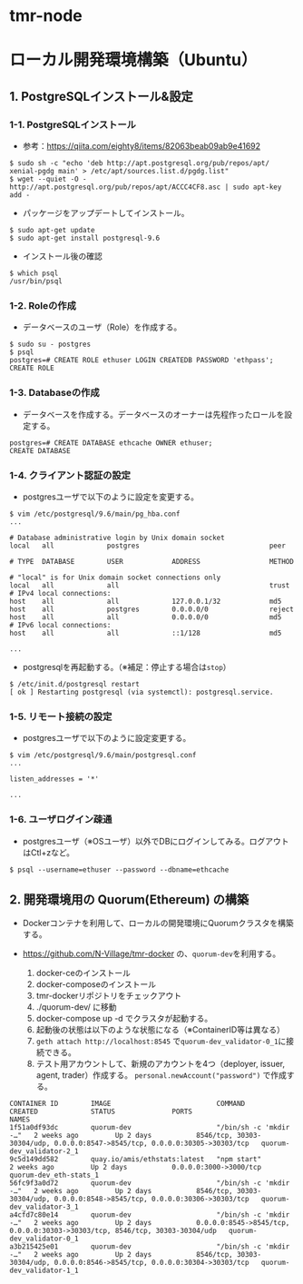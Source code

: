 # tmr-node

# ローカル開発環境構築（Ubuntu）

## 1. PostgreSQLインストール&設定
### 1-1. PostgreSQLインストール
* 参考：https://qiita.com/eighty8/items/82063beab09ab9e41692

```
$ sudo sh -c "echo 'deb http://apt.postgresql.org/pub/repos/apt/ xenial-pgdg main' > /etc/apt/sources.list.d/pgdg.list"
$ wget --quiet -O - http://apt.postgresql.org/pub/repos/apt/ACCC4CF8.asc | sudo apt-key add -
```

* パッケージをアップデートしてインストール。

```
$ sudo apt-get update
$ sudo apt-get install postgresql-9.6
```

* インストール後の確認

```
$ which psql
/usr/bin/psql
```

### 1-2. Roleの作成
* データベースのユーザ（Role）を作成する。

```
$ sudo su - postgres
$ psql
postgres=# CREATE ROLE ethuser LOGIN CREATEDB PASSWORD 'ethpass';
CREATE ROLE
```

### 1-3. Databaseの作成
* データベースを作成する。データベースのオーナーは先程作ったロールを設定する。

```
postgres=# CREATE DATABASE ethcache OWNER ethuser;
CREATE DATABASE
```

### 1-4. クライアント認証の設定
* postgresユーザで以下のように設定を変更する。

```
$ vim /etc/postgresql/9.6/main/pg_hba.conf
...

# Database administrative login by Unix domain socket
local   all             postgres                                peer

# TYPE  DATABASE        USER            ADDRESS                 METHOD

# "local" is for Unix domain socket connections only
local   all             all                                     trust
# IPv4 local connections:
host    all             all             127.0.0.1/32            md5
host    all             postgres        0.0.0.0/0               reject
host    all             all             0.0.0.0/0               md5
# IPv6 local connections:
host    all             all             ::1/128                 md5

...
```

* postgresqlを再起動する。（※補足：停止する場合は``stop``）

```
$ /etc/init.d/postgresql restart
[ ok ] Restarting postgresql (via systemctl): postgresql.service.
```


### 1-5. リモート接続の設定
* postgresユーザで以下のように設定変更する。

```
$ vim /etc/postgresql/9.6/main/postgresql.conf
...

listen_addresses = '*'

...
```

### 1-6. ユーザログイン疎通
* postgresユーザ（※OSユーザ）以外でDBにログインしてみる。ログアウトはCtl+zなど。

```
$ psql --username=ethuser --password --dbname=ethcache
```

## 2. 開発環境用の Quorum(Ethereum) の構築
* Dockerコンテナを利用して、ローカルの開発環境にQuorumクラスタを構築する。
* https://github.com/N-Village/tmr-docker の、`quorum-dev`を利用する。

  1. docker-ceのインストール
  2. docker-composeのインストール
  3. tmr-dockerリポジトリをチェックアウト
  4. ./quorum-dev/ に移動
  5. docker-compose up -d でクラスタが起動する。
  6. 起動後の状態は以下のような状態になる（※ContainerID等は異なる）
  7. `geth attach http://localhost:8545` で`quorum-dev_validator-0_1`に接続できる。
  8. テスト用アカウントして、新規のアカウントを4つ（deployer, issuer, agent, trader）作成する。 `personal.newAccount("password")` で作成する。

```
CONTAINER ID        IMAGE                          COMMAND                  CREATED             STATUS              PORTS                                                                         NAMES
1f51a0df93dc        quorum-dev                     "/bin/sh -c 'mkdir -…"   2 weeks ago         Up 2 days           8546/tcp, 30303-30304/udp, 0.0.0.0:8547->8545/tcp, 0.0.0.0:30305->30303/tcp   quorum-dev_validator-2_1
9c5d149dd582        quay.io/amis/ethstats:latest   "npm start"              2 weeks ago         Up 2 days           0.0.0.0:3000->3000/tcp                                                        quorum-dev_eth-stats_1
56fc9f3a0d72        quorum-dev                     "/bin/sh -c 'mkdir -…"   2 weeks ago         Up 2 days           8546/tcp, 30303-30304/udp, 0.0.0.0:8548->8545/tcp, 0.0.0.0:30306->30303/tcp   quorum-dev_validator-3_1
a4cfd7c80e14        quorum-dev                     "/bin/sh -c 'mkdir -…"   2 weeks ago         Up 2 days           0.0.0.0:8545->8545/tcp, 0.0.0.0:30303->30303/tcp, 8546/tcp, 30303-30304/udp   quorum-dev_validator-0_1
a3b215425e01        quorum-dev                     "/bin/sh -c 'mkdir -…"   2 weeks ago         Up 2 days           8546/tcp, 30303-30304/udp, 0.0.0.0:8546->8545/tcp, 0.0.0.0:30304->30303/tcp   quorum-dev_validator-1_1
```
